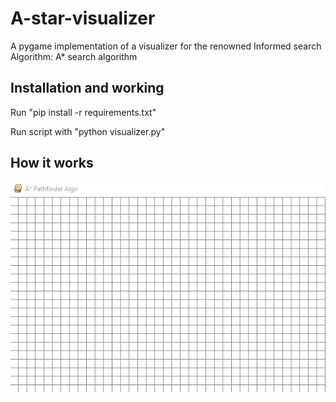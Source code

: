 # A-star-visualizer
A pygame implementation of a visualizer for the renowned Informed search Algorithm: A* search algorithm

## Installation and working
Run "pip install -r requirements.txt"

Run script with "python visualizer.py"

## How it works
![Visualizer Demo](https://github.com/shashankshirol/A-star-visualizer/blob/master/Demo/demo-gif.gif)

